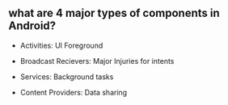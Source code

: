 ## what are 4 major types of components in Android?

- Activities: UI Foreground

- Broadcast Recievers: Major Injuries for intents

- Services: Background tasks

- Content Providers: Data sharing 

